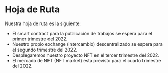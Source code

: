 # Hoja de Ruta


Nuestra hoja de ruta es la siguiente:

* El smart contract para la publicación de trabajos se espera para el primer trimestre del 2022. 
* Nuestro propio exchange (intercambio) descentralizado se espera para el segundo trimestre del 2022.
* Desplegaremos nuestro proyecto NFT en el tercer trimestre del 2022.
* El mercado de NFT (NFT market) esta previsto para el cuarto trimestre del 2022.